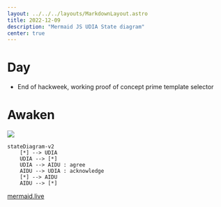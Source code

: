 ```yaml
---
layout: ../../../layouts/MarkdownLayout.astro
title: 2022-12-09
description: "Mermaid JS UDIA State diagram"
center: true
---
```


# Day
- End of hackweek, working proof of concept prime template selector

# Awaken

[![](https://mermaid.ink/img/pako:eNpdjzELwjAQhf9KuFGaxTGDUMjSWToZhyM5a2mTSpooUvrfTVJE7E2P77173C2gJ0MgYA4YSPbYebT8eVSOpbkcrozzE2tlU28kq4KStSN1I1smWGog2qxCvvvZ0oObXiOZjv77c3C3UvqhAkveYm_ShUtOKAh3sqRAJGnQDwqUW1MOY5jOb6dBBB-pgvgwv4dA3HCcaf0ApMFFAA?type=png)](https://mermaid.live/edit#pako:eNpdjzELwjAQhf9KuFGaxTGDUMjSWToZhyM5a2mTSpooUvrfTVJE7E2P77173C2gJ0MgYA4YSPbYebT8eVSOpbkcrozzE2tlU28kq4KStSN1I1smWGog2qxCvvvZ0oObXiOZjv77c3C3UvqhAkveYm_ShUtOKAh3sqRAJGnQDwqUW1MOY5jOb6dBBB-pgvgwv4dA3HCcaf0ApMFFAA)
```
stateDiagram-v2
    [*] --> UDIA
    UDIA --> [*]
    UDIA --> AIDU : agree
    AIDU --> UDIA : acknowledge
    [*] --> AIDU
    AIDU --> [*]
```
[mermaid.live](https://mermaid.live/edit#pako:eNpdjzELwjAQhf9KuFGaxTGDUMjSWToZhyM5a2mTSpooUvrfTVJE7E2P77173C2gJ0MgYA4YSPbYebT8eVSOpbkcrozzE2tlU28kq4KStSN1I1smWGog2qxCvvvZ0oObXiOZjv77c3C3UvqhAkveYm_ShUtOKAh3sqRAJGnQDwqUW1MOY5jOb6dBBB-pgvgwv4dA3HCcaf0ApMFFAA)
